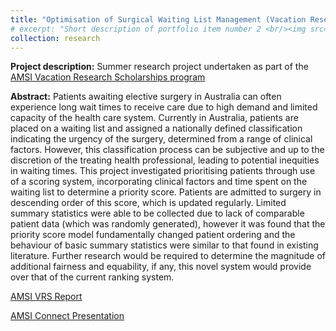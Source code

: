 ```yaml
---
title: "Optimisation of Surgical Waiting List Management (Vacation Research)"
# excerpt: "Short description of portfolio item number 2 <br/><img src='/images/500x300.png'>"
collection: research
---
```



**Project description:** Summer research project undertaken as part of the [AMSI Vacation Research Scholarships program](https://vrs.amsi.org.au/student-profile/jack-powers/)

**Abstract:** Patients awaiting elective surgery in Australia can often experience long wait times to receive care due to high demand and limited capacity of the health care system. Currently in Australia, patients are placed on a waiting list and assigned a nationally defined classification indicating the urgency of the surgery, determined from a range of clinical factors. However, this classification process can be subjective and up to the discretion of the treating health professional, leading to potential inequities in waiting times. This project investigated prioritising patients through use of a scoring system, incorporating clinical factors and time spent on the waiting list to determine a priority score. Patients are admitted to surgery in descending order of this score, which is updated regularly. Limited summary statistics were able to be collected due to lack of comparable patient data (which was randomly generated), however it was found that the priority score model fundamentally changed patient ordering and the behaviour of basic summary statistics were similar to that found in existing literature. Further research would be required to determine the magnitude of additional fairness and equability, if any, this novel system would provide over that of the current ranking system.



[AMSI VRS Report](/pdf/AMSIReport.pdf)

[AMSI Connect Presentation](/pdf/AMSIConnectPresentation.pdf)

